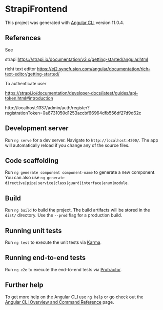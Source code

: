 # StrapiFrontend

This project was generated with [Angular CLI](https://github.com/angular/angular-cli) version 11.0.4.

## References

See 

strapi https://strapi.io/documentation/v3.x/getting-started/angular.html

richt text editor https://ej2.syncfusion.com/angular/documentation/rich-text-editor/getting-started/ 

To authenticate user

https://strapi.io/documentation/developer-docs/latest/guides/api-token.html#introduction

http://localhost:1337/admin/auth/register?registrationToken=0a6731050d1253accbf66994dfb556df27d9d62c

## Development server

Run `ng serve` for a dev server. Navigate to `http://localhost:4200/`. The app will automatically reload if you change any of the source files.

## Code scaffolding

Run `ng generate component component-name` to generate a new component. You can also use `ng generate directive|pipe|service|class|guard|interface|enum|module`.

## Build

Run `ng build` to build the project. The build artifacts will be stored in the `dist/` directory. Use the `--prod` flag for a production build.

## Running unit tests

Run `ng test` to execute the unit tests via [Karma](https://karma-runner.github.io).

## Running end-to-end tests

Run `ng e2e` to execute the end-to-end tests via [Protractor](http://www.protractortest.org/).

## Further help

To get more help on the Angular CLI use `ng help` or go check out the [Angular CLI Overview and Command Reference](https://angular.io/cli) page.
